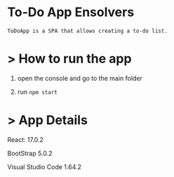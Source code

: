 # **To-Do App Ensolvers** 

    ToDoApp is a SPA that allows creating a to-do list.

# > How to run the app

1. open the console and go to the main folder

2.  run `npm start` 

# > App Details

React: 17.0.2

BootStrap 5.0.2

Visual Studio Code 1.64.2